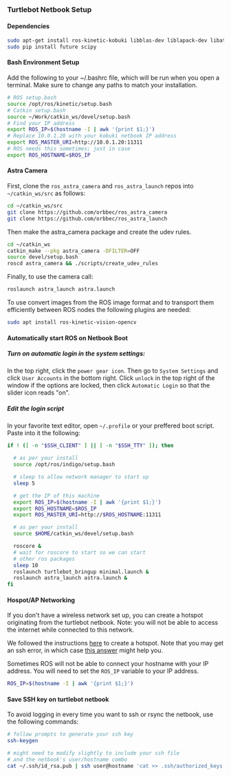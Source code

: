 ### Turtlebot Netbook Setup

#### Dependencies
```bash
sudo apt-get install ros-kinetic-kobuki libblas-dev liblapack-dev libatlas-base-dev gfortran
sudo pip install future scipy
```

#### Bash Environment Setup
Add the following to your ~/.bashrc file, which will be run when you open a terminal. Make sure to change any paths to match your installation.

```bash
# ROS setup.bash
source /opt/ros/kinetic/setup.bash
# Catkin setup.bash
source ~/Work/catkin_ws/devel/setup.bash
# Find your IP address
export ROS_IP=$(hostname -I | awk '{print $1;}')
# Replace 10.0.1.20 with your kobuki netbook IP address
export ROS_MASTER_URI=http://10.0.1.20:11311
# ROS needs this sometimes; just in case
export ROS_HOSTNAME=$ROS_IP
```

#### Astra Camera
First, clone the `ros_astra_camera` and `ros_astra_launch` repos into `~/catkin_ws/src` as follows: 
```bash
cd ~/catkin_ws/src
git clone https://github.com/orbbec/ros_astra_camera
git clone https://github.com/orbbec/ros_astra_launch
```
Then make the astra_camera package and create the udev rules.
```bash
cd ~/catkin_ws
catkin_make --pkg astra_camera -DFILTER=OFF
source devel/setup.bash
roscd astra_camera && ./scripts/create_udev_rules
```

Finally, to use the camera call:
```bash
roslaunch astra_launch astra.launch
```

To use convert images from the ROS image format and to transport them efficiently between ROS nodes the following plugins are needed:
```bash
sudo apt install ros-kinetic-vision-opencv
```

#### Automatically start ROS on Netbook Boot

##### Turn on automatic login in the system settings:
In the top right, click the `power gear icon`. Then go to `System Settings` and click `User Accounts` in the bottom right. Click `unlock` in the top right of the window if the options are locked, then click `Automatic Login` so that the slider icon reads "on".

##### Edit the login script
In your favorite text editor, open `~/.profile` or your preffered boot script. Paste into it the following:
```bash
if ! ([ -n "$SSH_CLIENT" ] || [ -n "$SSH_TTY" ]); then  

  # as per your install
  source /opt/ros/indigo/setup.bash

  # sleep to allow network manager to start up
  sleep 5

  # get the IP of this machine
  export ROS_IP=$(hostname -I | awk '{print $1;}')
  export ROS_HOSTNAME=$ROS_IP
  export ROS_MASTER_URI=http://$ROS_HOSTNAME:11311

  # as per your install
  source $HOME/catkin_ws/devel/setup.bash

  roscore &
  # wait for roscore to start so we can start
  # other ros packages
  sleep 10 
  roslaunch turtlebot_bringup minimal.launch &
  roslaunch astra_launch astra.launch &
fi

```


#### Hospot/AP Networking
If you don't have a wireless network set up, you can create a hotspot originating from the turtlebot netbook. Note: you will not be able to access the internet while connected to this network.

We followed the instructions [here](https://askubuntu.com/questions/318973/how-do-i-create-a-wifi-hotspot-sharing-wireless-internet-connection-single-adap/609199#609199) to create a hotspot. Note that you may get an ssh error, in which case [this answer](https://askubuntu.com/questions/30080/how-to-solve-connection-refused-errors-in-ssh-connection) might help you.

Sometimes ROS will not be able to connect your hostname with your IP address. You will need to set the `ROS_IP` variable to your IP address.
```bash
ROS_IP=$(hostname -I | awk '{print $1;}')
```


#### Save SSH key on turtlebot netbook
To avoid logging in every time you want to ssh or rsync the netbook, use the following commands:
```bash
# follow prompts to generate your ssh key
ssh-keygen

# might need to modify slightly to include your ssh file
# and the netbook's user/hostname combo
cat ~/.ssh/id_rsa.pub | ssh user@hostname 'cat >> .ssh/authorized_keys'
```
